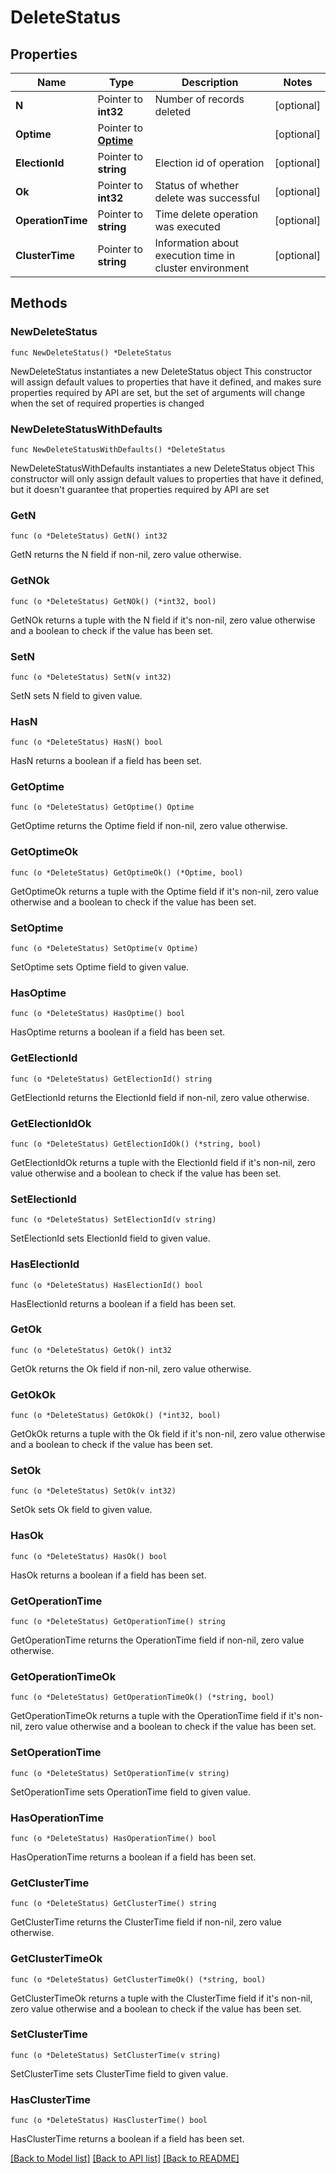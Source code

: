# DeleteStatus

## Properties

Name | Type | Description | Notes
------------ | ------------- | ------------- | -------------
**N** | Pointer to **int32** | Number of records deleted | [optional] 
**Optime** | Pointer to [**Optime**](Optime.md) |  | [optional] 
**ElectionId** | Pointer to **string** | Election id of operation | [optional] 
**Ok** | Pointer to **int32** | Status of whether delete was successful | [optional] 
**OperationTime** | Pointer to **string** | Time delete operation was executed | [optional] 
**ClusterTime** | Pointer to **string** | Information about execution time in cluster environment | [optional] 

## Methods

### NewDeleteStatus

`func NewDeleteStatus() *DeleteStatus`

NewDeleteStatus instantiates a new DeleteStatus object
This constructor will assign default values to properties that have it defined,
and makes sure properties required by API are set, but the set of arguments
will change when the set of required properties is changed

### NewDeleteStatusWithDefaults

`func NewDeleteStatusWithDefaults() *DeleteStatus`

NewDeleteStatusWithDefaults instantiates a new DeleteStatus object
This constructor will only assign default values to properties that have it defined,
but it doesn't guarantee that properties required by API are set

### GetN

`func (o *DeleteStatus) GetN() int32`

GetN returns the N field if non-nil, zero value otherwise.

### GetNOk

`func (o *DeleteStatus) GetNOk() (*int32, bool)`

GetNOk returns a tuple with the N field if it's non-nil, zero value otherwise
and a boolean to check if the value has been set.

### SetN

`func (o *DeleteStatus) SetN(v int32)`

SetN sets N field to given value.

### HasN

`func (o *DeleteStatus) HasN() bool`

HasN returns a boolean if a field has been set.

### GetOptime

`func (o *DeleteStatus) GetOptime() Optime`

GetOptime returns the Optime field if non-nil, zero value otherwise.

### GetOptimeOk

`func (o *DeleteStatus) GetOptimeOk() (*Optime, bool)`

GetOptimeOk returns a tuple with the Optime field if it's non-nil, zero value otherwise
and a boolean to check if the value has been set.

### SetOptime

`func (o *DeleteStatus) SetOptime(v Optime)`

SetOptime sets Optime field to given value.

### HasOptime

`func (o *DeleteStatus) HasOptime() bool`

HasOptime returns a boolean if a field has been set.

### GetElectionId

`func (o *DeleteStatus) GetElectionId() string`

GetElectionId returns the ElectionId field if non-nil, zero value otherwise.

### GetElectionIdOk

`func (o *DeleteStatus) GetElectionIdOk() (*string, bool)`

GetElectionIdOk returns a tuple with the ElectionId field if it's non-nil, zero value otherwise
and a boolean to check if the value has been set.

### SetElectionId

`func (o *DeleteStatus) SetElectionId(v string)`

SetElectionId sets ElectionId field to given value.

### HasElectionId

`func (o *DeleteStatus) HasElectionId() bool`

HasElectionId returns a boolean if a field has been set.

### GetOk

`func (o *DeleteStatus) GetOk() int32`

GetOk returns the Ok field if non-nil, zero value otherwise.

### GetOkOk

`func (o *DeleteStatus) GetOkOk() (*int32, bool)`

GetOkOk returns a tuple with the Ok field if it's non-nil, zero value otherwise
and a boolean to check if the value has been set.

### SetOk

`func (o *DeleteStatus) SetOk(v int32)`

SetOk sets Ok field to given value.

### HasOk

`func (o *DeleteStatus) HasOk() bool`

HasOk returns a boolean if a field has been set.

### GetOperationTime

`func (o *DeleteStatus) GetOperationTime() string`

GetOperationTime returns the OperationTime field if non-nil, zero value otherwise.

### GetOperationTimeOk

`func (o *DeleteStatus) GetOperationTimeOk() (*string, bool)`

GetOperationTimeOk returns a tuple with the OperationTime field if it's non-nil, zero value otherwise
and a boolean to check if the value has been set.

### SetOperationTime

`func (o *DeleteStatus) SetOperationTime(v string)`

SetOperationTime sets OperationTime field to given value.

### HasOperationTime

`func (o *DeleteStatus) HasOperationTime() bool`

HasOperationTime returns a boolean if a field has been set.

### GetClusterTime

`func (o *DeleteStatus) GetClusterTime() string`

GetClusterTime returns the ClusterTime field if non-nil, zero value otherwise.

### GetClusterTimeOk

`func (o *DeleteStatus) GetClusterTimeOk() (*string, bool)`

GetClusterTimeOk returns a tuple with the ClusterTime field if it's non-nil, zero value otherwise
and a boolean to check if the value has been set.

### SetClusterTime

`func (o *DeleteStatus) SetClusterTime(v string)`

SetClusterTime sets ClusterTime field to given value.

### HasClusterTime

`func (o *DeleteStatus) HasClusterTime() bool`

HasClusterTime returns a boolean if a field has been set.


[[Back to Model list]](../README.md#documentation-for-models) [[Back to API list]](../README.md#documentation-for-api-endpoints) [[Back to README]](../README.md)


